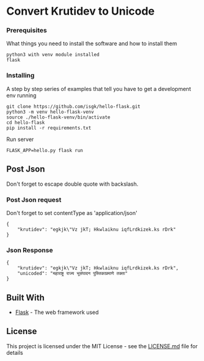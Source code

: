 # Convert Krutidev to Unicode

### Prerequisites

What things you need to install the software and how to install them

```
python3 with venv module installed
flask
```

### Installing

A step by step series of examples that tell you have to get a development env running


```
git clone https://github.com/isgk/hello-flask.git
python3 -m venv hello-flask-venv
source ./hello-flask-venv/bin/activate
cd hello-flask
pip install -r requirements.txt
```

Run server

```
FLASK_APP=hello.py flask run
```


## Post Json

Don't forget to escape double quote with backslash.

### Post Json request

Don't forget to set contentType as 'application/json'

```
{
    "krutidev": "egkjk\"Vz jkT; Hkwlaiknu iqfLrdkizek.ks rDrk"
}
```

### Json Response


```
{
    "krutidev": "egkjk\"Vz jkT; Hkwlaiknu iqfLrdkizek.ks rDrk",
    "unicoded": "महाराष्ट्र राज्य भूसंपादन पुस्तिकाप्रमाणे तक्ता"
}
```

## Built With

* [Flask](http://flask.pocoo.org/) - The web framework used

## License

This project is licensed under the MIT License - see the [LICENSE.md](LICENSE.md) file for details

